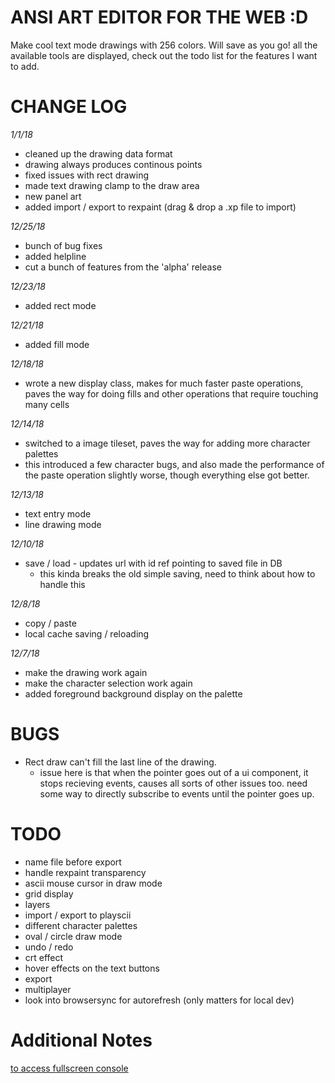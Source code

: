 ANSI ART EDITOR FOR THE WEB :D
===============================

Make cool text mode drawings with 256 colors. Will save as you go! all the available tools are displayed, check out the todo list for the features I want to add.

CHANGE LOG
==========
*1/1/18*
- cleaned up the drawing data format
- drawing always produces continous points
- fixed issues with rect drawing
- made text drawing clamp to the draw area
- new panel art
- added import / export to rexpaint (drag & drop a .xp file to import)

*12/25/18*
- bunch of bug fixes
- added helpline
- cut a bunch of features from the 'alpha' release

*12/23/18*
- added rect mode

*12/21/18*
- added fill mode

*12/18/18*
- wrote a new display class, makes for much faster paste operations, paves the way for doing fills and other operations that require touching many cells

*12/14/18*
- switched to a image tileset, paves the way for adding more character palettes
- this introduced a few character bugs, and also made the performance of the paste operation slightly worse, though everything else got better.

*12/13/18*
- text entry mode
- line drawing mode

*12/10/18*
- save / load - updates url with id ref pointing to saved file in DB
  - this kinda breaks the old simple saving, need to think about how to handle this

*12/8/18*
- copy / paste
- local cache saving / reloading

*12/7/18*
- make the drawing work again
- make the character selection work again
- added foreground background display on the palette

BUGS
====
- Rect draw can't fill the last line of the drawing.
  - issue here is that when the pointer goes out of a ui component, it stops recieving events, causes all sorts of other issues too. need some way to directly subscribe to events until the pointer goes up.

TODO
=========
- name file before export
- handle rexpaint transparency
- ascii mouse cursor in draw mode
- grid display
- layers
- import / export to playscii
- different character palettes
- oval / circle draw mode
- undo / redo
- crt effect
- hover effects on the text buttons
- export
- multiplayer
- look into browsersync for autorefresh (only matters for local dev)


Additional Notes
================
[to access fullscreen console](https://glitch.com/edit/console.html?asc-paint)